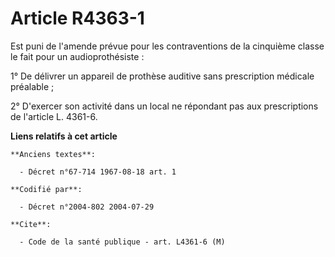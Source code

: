 # Article R4363-1

Est puni de l'amende prévue pour les contraventions de la cinquième classe le fait pour un audioprothésiste :

1° De délivrer un appareil de prothèse auditive sans prescription médicale préalable ;

2° D'exercer son activité dans un local ne répondant pas aux prescriptions de l'article L. 4361-6.

**Liens relatifs à cet article**

	**Anciens textes**:

	  - Décret n°67-714 1967-08-18 art. 1

	**Codifié par**:

	  - Décret n°2004-802 2004-07-29

	**Cite**:

	  - Code de la santé publique - art. L4361-6 (M)
